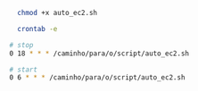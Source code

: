 

```bash
  chmod +x auto_ec2.sh
```

```bash
  crontab -e
```

```bash
# stop
0 18 * * * /caminho/para/o/script/auto_ec2.sh

# start
0 6 * * * /caminho/para/o/script/auto_ec2.sh
```
